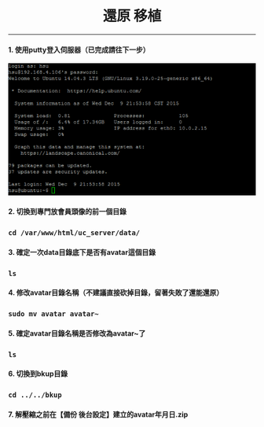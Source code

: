 # **<center>還原 移植</center>**

---

#### 1. 使用putty登入伺服器（已完成請往下一步）
![](../img/inst_part1/part1_4.png)

#### 2. 切換到專門放會員頭像的前一個目錄
### ```cd /var/www/html/uc_server/data/```

#### 3. 確定一次data目錄底下是否有avatar這個目錄
### ```ls```

#### 4. 修改avatar目錄名稱（不建議直接砍掉目錄，留著失敗了還能還原）
### ```sudo mv avatar avatar~```

#### 5. 確定avatar目錄名稱是否修改為avatar~了
### ```ls```

#### 6. 切換到bkup目錄
### ```cd ../../bkup```

#### 7. 解壓縮之前在【備份 後台設定】建立的avatar年月日.zip